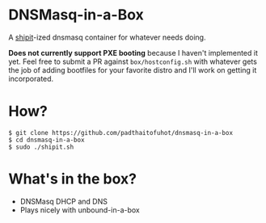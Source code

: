 # DNSMasq-in-a-Box
A [shipit](https://github.com/padthaitofuhot/shipit)-ized dnsmasq container for whatever needs doing.

**Does not currently support PXE booting** because I haven't implemented it yet. Feel free to submit a PR against `box/hostconfig.sh` with whatever gets the job of adding  bootfiles for your favorite distro and I'll work on getting it incorporated.

# How?
```
$ git clone https://github.com/padthaitofuhot/dnsmasq-in-a-box
$ cd dnsmasq-in-a-box
$ sudo ./shipit.sh
```

# What's in the box?
* DNSMasq DHCP and DNS
* Plays nicely with unbound-in-a-box
